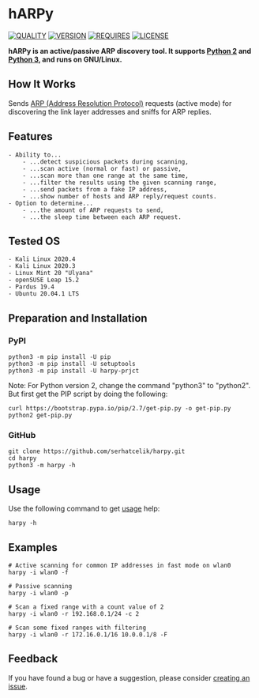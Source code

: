# hARPy

[![QUALITY](https://img.shields.io/codacy/grade/8c1ceee38bc2460aa6c14bdcc3621e11?label=Quality&style=flat-square "QUALITY")][7]
[![VERSION](https://img.shields.io/pypi/v/harpy-prjct?label=PyPI&style=flat-square "VERSION")][6]
[![REQUIRES](https://img.shields.io/pypi/pyversions/harpy-prjct?label=Python&style=flat-square "REQUIRES")][6]
[![LICENSE](https://img.shields.io/pypi/l/harpy-prjct?label=License&style=flat-square "LICENSE")][4]

**hARPy is an active/passive ARP discovery tool. It supports [Python 2][1] and
[Python 3][1], and runs on GNU/Linux.**

## How It Works

Sends [ARP (Address Resolution Protocol)][2] requests (active mode) for
discovering the link layer addresses and sniffs for ARP replies.

## Features

```text
- Ability to...
    - ...detect suspicious packets during scanning,
    - ...scan active (normal or fast) or passive,
    - ...scan more than one range at the same time,
    - ...filter the results using the given scanning range,
    - ...send packets from a fake IP address,
    - ...show number of hosts and ARP reply/request counts.
- Option to determine...
    - ...the amount of ARP requests to send,
    - ...the sleep time between each ARP request.
```

## Tested OS

```text
- Kali Linux 2020.4
- Kali Linux 2020.3
- Linux Mint 20 "Ulyana"
- openSUSE Leap 15.2
- Pardus 19.4
- Ubuntu 20.04.1 LTS
```

## Preparation and Installation

### PyPI

```shell
python3 -m pip install -U pip
python3 -m pip install -U setuptools
python3 -m pip install -U harpy-prjct
```

Note: For Python version 2, change the command "python3" to "python2".
But first get the PIP script by doing the following:

```shell
curl https://bootstrap.pypa.io/pip/2.7/get-pip.py -o get-pip.py
python2 get-pip.py
```

### GitHub

```shell
git clone https://github.com/serhatcelik/harpy.git
cd harpy
python3 -m harpy -h
```

## Usage

Use the following command to get [usage][3] help:

```shell
harpy -h
```

## Examples

```text
# Active scanning for common IP addresses in fast mode on wlan0
harpy -i wlan0 -f

# Passive scanning
harpy -i wlan0 -p

# Scan a fixed range with a count value of 2
harpy -i wlan0 -r 192.168.0.1/24 -c 2

# Scan some fixed ranges with filtering
harpy -i wlan0 -r 172.16.0.1/16 10.0.0.1/8 -F
```

## Feedback

If you have found a bug or have a suggestion, please consider
[creating an issue][5].

[1]: https://www.python.org
[2]: https://en.wikipedia.org/wiki/Address_Resolution_Protocol
[3]: https://github.com/serhatcelik/harpy/wiki#usage
[4]: https://choosealicense.com/licenses/mit/
[5]: https://github.com/serhatcelik/harpy/issues
[6]: https://pypi.org/project/harpy-prjct/
[7]: https://www.codacy.com/gh/serhatcelik/harpy
